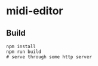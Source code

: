 midi-editor
===========

Build
-----

```
npm install
npm run build
# serve through some http server
```
